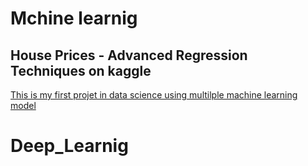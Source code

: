 # Mchine learnig 

## House Prices - Advanced Regression Techniques on kaggle 
[This is my first projet in data science using multilple machine learning model](https://nbviewer.jupyter.org/github/Marwen-93/Deep_Learnig/blob/main/house-prices-beginner.ipynb)



# Deep_Learnig
